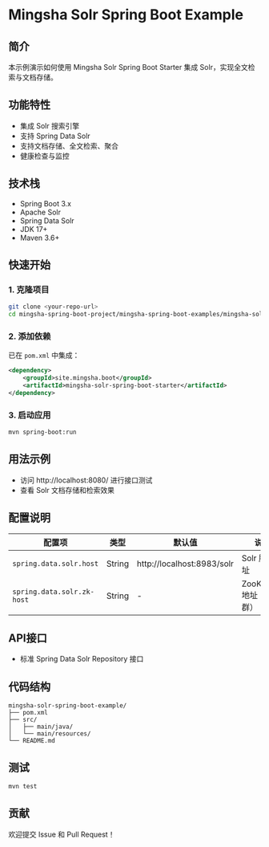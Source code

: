 # Mingsha Solr Spring Boot Example

## 简介

本示例演示如何使用 Mingsha Solr Spring Boot Starter 集成 Solr，实现全文检索与文档存储。

## 功能特性

- 集成 Solr 搜索引擎
- 支持 Spring Data Solr
- 支持文档存储、全文检索、聚合
- 健康检查与监控

## 技术栈

- Spring Boot 3.x
- Apache Solr
- Spring Data Solr
- JDK 17+
- Maven 3.6+

## 快速开始

### 1. 克隆项目

```bash
git clone <your-repo-url>
cd mingsha-spring-boot-project/mingsha-spring-boot-examples/mingsha-solr-spring-boot-example
```

### 2. 添加依赖

已在 `pom.xml` 中集成：

```xml
<dependency>
    <groupId>site.mingsha.boot</groupId>
    <artifactId>mingsha-solr-spring-boot-starter</artifactId>
</dependency>
```

### 3. 启动应用

```bash
mvn spring-boot:run
```

## 用法示例

- 访问 http://localhost:8080/ 进行接口测试
- 查看 Solr 文档存储和检索效果

## 配置说明

| 配置项 | 类型 | 默认值 | 说明 |
|--------|------|--------|------|
| `spring.data.solr.host` | String | http://localhost:8983/solr | Solr 服务地址 |
| `spring.data.solr.zk-host` | String | - | ZooKeeper 地址（集群） |

## API接口

- 标准 Spring Data Solr Repository 接口

## 代码结构

```
mingsha-solr-spring-boot-example/
├── pom.xml
├── src/
│   ├── main/java/
│   └── main/resources/
└── README.md
```

## 测试

```bash
mvn test
```

## 贡献

欢迎提交 Issue 和 Pull Request！ 